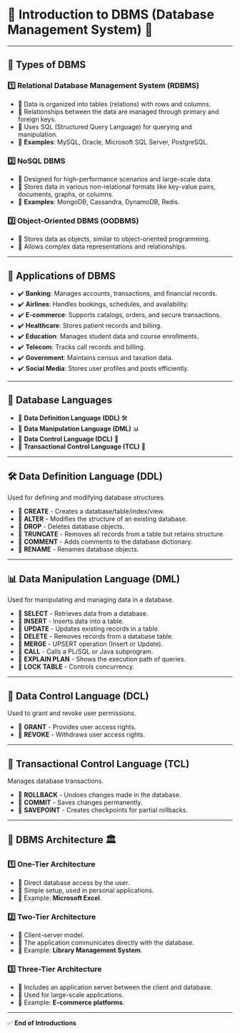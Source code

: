# 🌟 Introduction to DBMS (Database Management System) 🌟

---

## 📌 Types of DBMS

### 1️⃣ Relational Database Management System (RDBMS)

- 📌 Data is organized into tables (relations) with rows and columns.
- 📌 Relationships between the data are managed through primary and foreign keys.
- 📌 Uses SQL (Structured Query Language) for querying and manipulation.
- 🔹 **Examples**: MySQL, Oracle, Microsoft SQL Server, PostgreSQL.

### 2️⃣ NoSQL DBMS

- 📌 Designed for high-performance scenarios and large-scale data.
- 📌 Stores data in various non-relational formats like key-value pairs, documents, graphs, or columns.
- 🔹 **Examples**: MongoDB, Cassandra, DynamoDB, Redis.

### 3️⃣ Object-Oriented DBMS (OODBMS)

- 📌 Stores data as objects, similar to object-oriented programming.
- 📌 Allows complex data representations and relationships.

---

## 📌 Applications of DBMS

- ✔️ **Banking**: Manages accounts, transactions, and financial records.
- ✔️ **Airlines**: Handles bookings, schedules, and availability.
- ✔️ **E-commerce**: Supports catalogs, orders, and secure transactions.
- ✔️ **Healthcare**: Stores patient records and billing.
- ✔️ **Education**: Manages student data and course enrollments.
- ✔️ **Telecom**: Tracks call records and billing.
- ✔️ **Government**: Maintains census and taxation data.
- ✔️ **Social Media**: Stores user profiles and posts efficiently.

---

## 📌 Database Languages

- 📍 **Data Definition Language (DDL)** 🛠️
- 📍 **Data Manipulation Language (DML)** 📊
- 📍 **Data Control Language (DCL)** 🔐
- 📍 **Transactional Control Language (TCL)** 💾

---

## 🛠️ Data Definition Language (DDL)

Used for defining and modifying database structures.

- 🔹 **CREATE** - Creates a database/table/index/view.
- 🔹 **ALTER** - Modifies the structure of an existing database.
- 🔹 **DROP** - Deletes database objects.
- 🔹 **TRUNCATE** - Removes all records from a table but retains structure.
- 🔹 **COMMENT** - Adds comments to the database dictionary.
- 🔹 **RENAME** - Renames database objects.

---

## 📊 Data Manipulation Language (DML)

Used for manipulating and managing data in a database.

- 🔹 **SELECT** - Retrieves data from a database.
- 🔹 **INSERT** - Inserts data into a table.
- 🔹 **UPDATE** - Updates existing records in a table.
- 🔹 **DELETE** - Removes records from a database table.
- 🔹 **MERGE** - UPSERT operation (Insert or Update).
- 🔹 **CALL** - Calls a PL/SQL or Java subprogram.
- 🔹 **EXPLAIN PLAN** - Shows the execution path of queries.
- 🔹 **LOCK TABLE** - Controls concurrency.

---

## 🔐 Data Control Language (DCL)

Used to grant and revoke user permissions.

- 🔹 **GRANT** - Provides user access rights.
- 🔹 **REVOKE** - Withdraws user access rights.

---

## 💾 Transactional Control Language (TCL)

Manages database transactions.

- 🔹 **ROLLBACK** - Undoes changes made in the database.
- 🔹 **COMMIT** - Saves changes permanently.
- 🔹 **SAVEPOINT** - Creates checkpoints for partial rollbacks.

---

## 📌 DBMS Architecture 🏛️

### 1️⃣ **One-Tier Architecture**

- 🔹 Direct database access by the user.
- 🔹 Simple setup, used in personal applications.
- 🔹 Example: **Microsoft Excel**.

### 2️⃣ **Two-Tier Architecture**

- 🔹 Client-server model.
- 🔹 The application communicates directly with the database.
- 🔹 Example: **Library Management System**.

### 3️⃣ **Three-Tier Architecture**

- 🔹 Includes an application server between the client and database.
- 🔹 Used for large-scale applications.
- 🔹 Example: **E-commerce platforms**.

---

✅ **End of Introductions**
